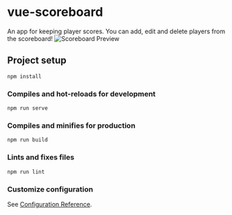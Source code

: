 # vue-scoreboard
An app for keeping player scores. You can add, edit and delete players from the scoreboard!
![Scoreboard Preview](https://i.imgur.com/plIDrvK.png)

## Project setup
```
npm install
```

### Compiles and hot-reloads for development
```
npm run serve
```

### Compiles and minifies for production
```
npm run build
```

### Lints and fixes files
```
npm run lint
```

### Customize configuration
See [Configuration Reference](https://cli.vuejs.org/config/).
